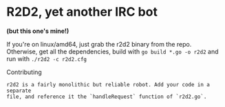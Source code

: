 R2D2, yet another IRC bot
=========================

**(but this one's mine!)**

If you're on linux/amd64, just grab the r2d2 binary from the repo. Otherwise,
get all the dependencies, build with `go build *.go -o r2d2` and run with `./r2d2 -c r2d2.cfg`

Contributing
~~~~~~~~~~~~
r2d2 is a fairly monolithic but reliable robot. Add your code in a separate
file, and reference it the `handleRequest` function of `r2d2.go`.
